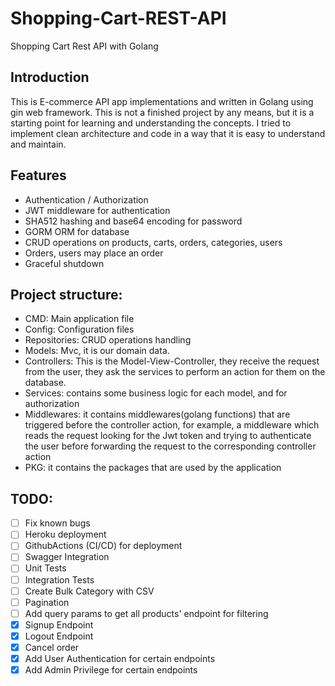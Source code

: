 # Shopping-Cart-REST-API
Shopping Cart Rest API with Golang

## Introduction
This is E-commerce API app implementations and written in Golang using gin web framework.
This is not a finished project by any means, but it is a starting point for learning and understanding the concepts.
I tried to implement clean architecture and code in a way that it is easy to understand and maintain.

## Features
- Authentication / Authorization
- JWT middleware for authentication
- SHA512 hashing and base64 encoding for password
- GORM ORM for database
- CRUD operations on products, carts, orders, categories, users
- Orders, users may place an order
- Graceful shutdown

## Project structure:
- CMD: Main application file
- Config: Configuration files
- Repositories: CRUD operations handling
- Models: Mvc, it is our domain data.
- Controllers: This is the Model-View-Controller, they receive the request from the user, they ask the services to perform an action for them on the database.
- Services: contains some business logic for each model, and for authorization
- Middlewares: it contains middlewares(golang functions) that are triggered before the controller action, for example, a middleware which
  reads the request looking for the Jwt token and trying to authenticate the user before forwarding the request to the corresponding controller
  action
- PKG: it contains the packages that are used by the application


## TODO:
- [ ] Fix known bugs
- [ ] Heroku deployment
- [ ] GithubActions (CI/CD) for deployment
- [ ] Swagger Integration
- [ ] Unit Tests
- [ ] Integration Tests
- [ ] Create Bulk Category with CSV
- [ ] Pagination
- [ ] Add query params to get all products' endpoint for filtering
- [x] Signup Endpoint
- [x] Logout Endpoint
- [x] Cancel order 
- [x] Add User Authentication for certain endpoints
- [x] Add Admin Privilege for certain endpoints 
